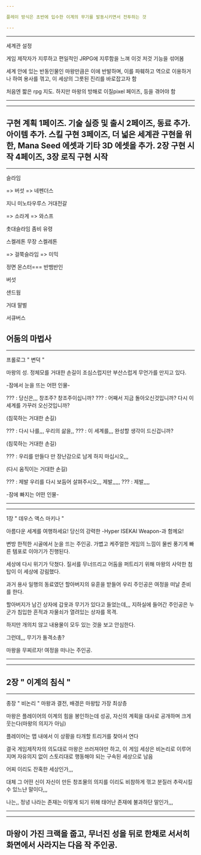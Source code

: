 ```yaml
---

플레이 방식은 초반에 입수한 이계의 무기를 발동시키면서 전투하는 것

---
```


---
세계관 설정

게임 제작자가 지루하고 편일적인 JRPG에 지루함을 느껴 이것 저것 기능을 섞어봄

세계 안에 있는 반동인물인 마왕만큼은 이에 반발하며, 이를 파훼하고 역으로 이용하거나 하여 용사를 꺾고, 이 세상의 그릇된 진리를 바로잡고자 함

처음엔 짧은 rpg 지도. 하지만 마왕의 방해로 이질pixel 페이즈, 등을 겪어야 함


---


---
구현 계획
1페이즈. 기술 실증 및 출시
2페이즈, 동료 추가. 아이템 추가. 스킬 구현
3페이즈, 더 넓은 세계관 구현을 위한, Mana Seed 에셋과 기타 3D 에셋을 추가. 2장 구현 시작
4페이즈, 3장 로직 구현 시작
---

---
슬라임

=> 버섯
=> 네펜더스

지니
미노타우루스
거대전갈

=> 소라게
=> 와스프

촛대슬라임
좀비
유령

스켈레톤
무장 스켈레톤

=> 걸쭉슬라임
=> 미믹

정면 몬스터===
반뱀반인

버섯

샌드웜

거대 말벌

서큐버스

어둠의 마법사
---

---
프롤로그 " 변덕 "

마왕의 성. 정체모를 거대한 손길이 조심스럽지만 부산스럽게 무언가를 만지고 있다.

  -잠에서 눈을 뜨는 어떤 인물-

??? : 당신은,,, 창조주? 창조주이십니까?
??? : 어째서 지금 돌아오신것입니까? 다시 이 세계를 가꾸러 오신것입니까?

(침묵하는 거대한 손길)

??? : 다시 나를,,, 우리의 삶을,,
??? : 이 세계를,,, 완성할 생각이 드신겁니까?

(침묵하는 거대한 손길)

??? : 우리를 만들다 만 장난감으로 남게 하지 마십시오,,,

(다시 움직이는 거대한 손길)

??? : 제발 우리를 다시 보듬어 살펴주시오,,, 제발,,,,,
??? : 제발,,,,

  -잠에 빠지는 어떤 인물-

---

---

1장 " 데우스 액스 마키나 "

아름다운 세계를 여행하세요! 당신의 강력한 -Hyper ISEKAI Weapon-과 함께요!

변방 한적한 시골에서 눈을 뜨는 주인공. 가볍고 케주얼한 게임의 느낌이 물씬 풍기게 빠른 템포로 이야기가 진행된다.

세상에 다시 위기가 닥쳤다. 질서를 무너뜨리고 어둠을 퍼트리기 위해 마왕의 사악한 첨탑이 이 세상에 강림했다.

과거 용사 일행의 동료였던 할아버지의 유훈을 받들어 우리 주인공은 여정을 떠날 준비를 한다.

할아버지가 남긴 상자에 갑옷과 무기가 있다고 들었는데,,, 지하실에 들어간 주인공은 누군가 침입한 흔적과 자물쇠가 열려있는 상자를 목격.

하지만 개의치 않고 내용물이 모두 있는 것을 보고 안심한다.

그런데,,, 무기가 돌격소총?

마왕을 무찌르자! 여정을 떠나는 주인공.

---

---
2장 " 이계의 침식 "
---

---

종장 " 비논리 "
마왕과 결전,
배경은 마왕탑 가장 최상층

마왕은 플레이어의 이계의 힘을 봉인하는데 성공, 자신의 계획을 대사로 공개하며 크게 웃는다(마왕의 의지가 아님)

플레이어는 맵 내에서 이 상황을 타개할 트리거를 찾아서 연다

결국 게임제작자의 의도대로 마왕은 쓰러져야만 하고, 이 게임 세상은 비논리로 이루어지며 자유의지 없이 스토리대로 행동해야 되는 구속된 세상으로 남음


어찌 이리도 잔혹한 세상인가,,,

대체 그 어떤 신이 자신이 만든 창조물의 의지를 이리도 비참하게 꺾고 분질러 추락시킬 수 있느냔 말이다,,,

나는,, 정녕 나라는 존재는 이렇게 되기 위해 태어난 존재에 불과하단 말인가,,,

---

---
마왕이 가진 크랙을 줍고, 무너진 성을 뒤로 한채로 서서히 화면에서 사라지는 다음 작 주인공.
---
